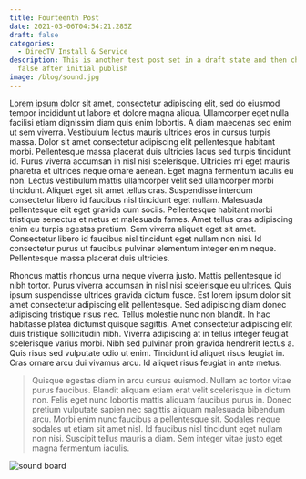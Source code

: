 ```yaml
---
title: Fourteenth Post
date: 2021-03-06T04:54:21.285Z
draft: false
categories:
  - DirecTV Install & Service
description: This is another test post set in a draft state and then changed to
  false after initial publish
image: /blog/sound.jpg
---
```


<!--StartFragment-->

[Lorem ipsum](https://insightcreative.com/) dolor sit amet, consectetur adipiscing elit, sed do eiusmod tempor incididunt ut labore et dolore magna aliqua. Ullamcorper eget nulla facilisi etiam dignissim diam quis enim lobortis. A diam maecenas sed enim ut sem viverra. Vestibulum lectus mauris ultrices eros in cursus turpis massa. Dolor sit amet consectetur adipiscing elit pellentesque habitant morbi. Pellentesque massa placerat duis ultricies lacus sed turpis tincidunt id. Purus viverra accumsan in nisl nisi scelerisque. Ultricies mi eget mauris pharetra et ultrices neque ornare aenean. Eget magna fermentum iaculis eu non. Lectus vestibulum mattis ullamcorper velit sed ullamcorper morbi tincidunt. Aliquet eget sit amet tellus cras. Suspendisse interdum consectetur libero id faucibus nisl tincidunt eget nullam. Malesuada pellentesque elit eget gravida cum sociis. Pellentesque habitant morbi tristique senectus et netus et malesuada fames. Amet tellus cras adipiscing enim eu turpis egestas pretium. Sem viverra aliquet eget sit amet. Consectetur libero id faucibus nisl tincidunt eget nullam non nisi. Id consectetur purus ut faucibus pulvinar elementum integer enim neque. Pellentesque massa placerat duis ultricies.

Rhoncus mattis rhoncus urna neque viverra justo. Mattis pellentesque id nibh tortor. Purus viverra accumsan in nisl nisi scelerisque eu ultrices. Quis ipsum suspendisse ultrices gravida dictum fusce. Est lorem ipsum dolor sit amet consectetur adipiscing elit pellentesque. Sed adipiscing diam donec adipiscing tristique risus nec. Tellus molestie nunc non blandit. In hac habitasse platea dictumst quisque sagittis. Amet consectetur adipiscing elit duis tristique sollicitudin nibh. Viverra adipiscing at in tellus integer feugiat scelerisque varius morbi. Nibh sed pulvinar proin gravida hendrerit lectus a. Quis risus sed vulputate odio ut enim. Tincidunt id aliquet risus feugiat in. Cras ornare arcu dui vivamus arcu. Id aliquet risus feugiat in ante metus.

> Quisque egestas diam in arcu cursus euismod. Nullam ac tortor vitae purus faucibus. Blandit aliquam etiam erat velit scelerisque in dictum non. Felis eget nunc lobortis mattis aliquam faucibus purus in. Donec pretium vulputate sapien nec sagittis aliquam malesuada bibendum arcu. Morbi enim nunc faucibus a pellentesque sit. Sodales neque sodales ut etiam sit amet nisl. Id faucibus nisl tincidunt eget nullam non nisi. Suscipit tellus mauris a diam. Sem integer vitae justo eget magna fermentum iaculis.

![sound board](/images/blog/sound.jpg "person using sound board")

<!--EndFragment-->
